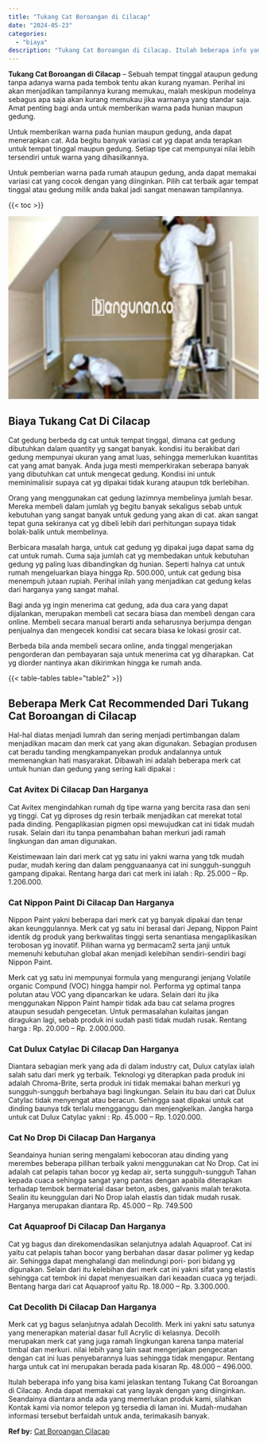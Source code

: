 ```yaml
---
title: "Tukang Cat Boroangan di Cilacap"
date: "2024-05-23"
categories: 
  - "biaya"
description: "Tukang Cat Boroangan di Cilacap. Itulah beberapa info yang bisa kami jelaskan tentang Tukang Cat Boroangan di Cilacap. Anda dapat memakai cat yang layak deng..."
---
```


**Tukang Cat Boroangan di Cilacap** – Sebuah tempat tinggal ataupun gedung tanpa adanya warna pada tembok tentu akan kurang nyaman. Perihal ini akan menjadikan tampilannya kurang memukau, malah meskipun modelnya sebagus apa saja akan kurang memukau jika warnanya yang standar saja. Amat penting bagi anda untuk memberikan warna pada hunian maupun gedung.

Untuk memberikan warna pada hunian maupun gedung, anda dapat menerapkan cat. Ada begitu banyak variasi cat yg dapat anda terapkan untuk tempat tinggal maupun gedung. Setiap tipe cat mempunyai nilai lebih tersendiri untuk warna yang dihasilkannya.

Untuk pemberian warna pada rumah ataupun gedung, anda dapat memakai variasi cat yang cocok dengan yang diinginkan. Pilih cat terbaik agar tempat tinggal atau gedung milik anda bakal jadi sangat menawan tampilannya.

{{< toc >}}

![Tukang Cat Boroangan di Cilacap](/images/jasa-cat-murah29.png)

## Biaya Tukang Cat Di Cilacap

Cat gedung berbeda dg cat untuk tempat tinggal, dimana cat gedung dibutuhkan dalam quantity yg sangat banyak. kondisi itu berakibat dari gedung mempunyai ukuran yang amat luas, sehingga memerlukan kuantitas cat yang amat banyak. Anda juga mesti memperkirakan seberapa banyak yang dibutuhkan cat untuk mengecat gedung. Kondisi ini untuk meminimalisir supaya cat yg dipakai tidak kurang ataupun tdk berlebihan.

Orang yang menggunakan cat gedung lazimnya membelinya jumlah besar. Mereka membeli dalam jumlah yg begitu banyak sekaligus sebab untuk kebutuhan yang sangat banyak untuk gedung yang akan di cat. akan sangat tepat guna sekiranya cat yg dibeli lebih dari perhitungan supaya tidak bolak-balik untuk membelinya.

Berbicara masalah harga, untuk cat gedung yg dipakai juga dapat sama dg cat untuk rumah. Cuma saja jumlah cat yg membedakan untuk kebutuhan gedung yg paling luas dibandingkan dg hunian. Seperti halnya cat untuk rumah mengeluarkan biaya hingga Rp. 500.000, untuk cat gedung bisa menempuh jutaan rupiah. Perihal inilah yang menjadikan cat gedung kelas dari harganya yang sangat mahal.

Bagi anda yg ingin menerima cat gedung, ada dua cara yang dapat dijalankan, merupakan membeli cat secara biasa dan membeli dengan cara online. Membeli secara manual berarti anda seharusnya berjumpa dengan penjualnya dan mengecek kondisi cat secara biasa ke lokasi grosir cat.

Berbeda bila anda membeli secara online, anda tinggal mengerjakan pengorderan dan pembayaran saja untuk menerima cat yg diharapkan. Cat yg diorder nantinya akan dikirimkan hingga ke rumah anda.

{{< table-tables table="table2" >}}

## Beberapa Merk Cat Recommended Dari Tukang Cat Boroangan di Cilacap

Hal-hal diatas menjadi lumrah dan sering menjadi pertimbangan dalam menjadikan macam dan merk cat yang akan digunakan. Sebagian produsen cat beradu tanding mengkampanyekan produk andalannya untuk memenangkan hati masyarakat. Dibawah ini adalah beberapa merk cat untuk hunian dan gedung yang sering kali dipakai :

### Cat Avitex Di Cilacap Dan Harganya

Cat Avitex mengindahkan rumah dg tipe warna yang bercita rasa dan seni yg tinggi. Cat yg diproses dg resin terbaik menjadikan cat merekat total pada dinding. Pengaplikasian pigmen opsi mewujudkan cat ini tidak mudah rusak. Selain dari itu tanpa penambahan bahan merkuri jadi ramah lingkungan dan aman digunakan.

Keistimewaan lain dari merk cat yg satu ini yakni warna yang tdk mudah pudar, mudah kering dan dalam pengguanaanya cat ini sungguh-sungguh gampang dipakai. Rentang harga dari cat merk ini ialah : Rp. 25.000 – Rp. 1.206.000.

### Cat Nippon Paint Di Cilacap Dan Harganya

Nippon Paint yakni beberapa dari merk cat yg banyak dipakai dan tenar akan keunggulannya. Merk cat yg satu ini berasal dari Jepang, Nippon Paint identik dg produk yang berkwalitas tinggi serta senantiasa mengaplikasikan terobosan yg inovatif. Pilihan warna yg bermacam2 serta janji untuk memenuhi kebutuhan global akan menjadi kelebihan sendiri-sendiri bagi Nippon Paint.

Merk cat yg satu ini mempunyai formula yang mengurangi jenjang Volatile organic Compund (VOC) hingga hampir nol. Performa yg optimal tanpa polutan atau VOC yang dipancarkan ke udara. Selain dari itu jika menggunakan Nippon Paint hampir tidak ada bau cat selama progres ataupun sesudah pengecetan. Untuk permasalahan kulaitas jangan diragukan lagi, sebab produk ini sudah pasti tidak mudah rusak. Rentang harga : Rp. 20.000 – Rp. 2.000.000.

### Cat Dulux Catylac Di Cilacap Dan Harganya

Diantara sebagian merk yang ada di dalam industry cat, Dulux catylax ialah salah satu dari merk yg terbaik. Teknologi yg diterapkan pada produk ini adalah Chroma-Brite, serta produk ini tidak memakai bahan merkuri yg sungguh-sungguh berbahaya bagi lingkungan. Selain itu bau dari cat Dulux Catylac tidak menyengat atau beracun. Sehingga saat dipakai untuk cat dinding baunya tdk terlalu mengganggu dan menjengkelkan. Jangka harga untuk cat Dulux Catylac yakni : Rp. 45.000 – Rp. 1.020.000.

### Cat No Drop Di Cilacap Dan Harganya

Seandainya hunian sering mengalami kebocoran atau dinding yang merembes beberapa pilihan terbaik yakni menggunakan cat No Drop. Cat ini adalah cat pelapis tahan bocor yg kedap air, serta sungguh-sungguh Tahan kepada cuaca sehingga sangat yang pantas dengan apabila diterapkan terhadap tembok bermaterial dasar beton, asbes, galvanis malah terakota. Sealin itu keunggulan dari No Drop ialah elastis dan tidak mudah rusak. Harganya merupakan diantara Rp. 45.000 – Rp. 749.500

### Cat Aquaproof Di Cilacap Dan Harganya

Cat yg bagus dan direkomendasikan selanjutnya adalah Aquaproof. Cat ini yaitu cat pelapis tahan bocor yang berbahan dasar dasar polimer yg kedap air. Sehingga dapat menghalangi dan melindungi pori- pori bidang yg digunakan. Selain dari itu kelebihan dari merk cat ini yakni sifat yang elastis sehingga cat tembok ini dapat menyesuaikan dari keaadan cuaca yg terjadi. Bentang harga dari cat Aquaproof yaitu Rp. 18.000 – Rp. 3.300.000.

### Cat Decolith Di Cilacap Dan Harganya

Merk cat yg bagus selanjutnya adalah Decolith. Merk ini yakni satu satunya yang menerapkan material dasar full Acrylic di kelasnya. Decolih merupakan merk cat yang juga ramah lingkungan karena tanpa material timbal dan merkuri. nilai lebih yang lain saat mengerjakan pengecatan dengan cat ini luas penyebarannya luas sehingga tidak mengapur. Rentang harga untuk cat ini merupakan berada pada kisaran Rp. 48.000 – 496.000.

Itulah beberapa info yang bisa kami jelaskan tentang Tukang Cat Boroangan di Cilacap. Anda dapat memakai cat yang layak dengan yang diinginkan. Seandainya diantara anda ada yang memerlukan produk kami, silahkan Kontak kami via nomor telepon yg tersedia di laman ini. Mudah-mudahan informasi tersebut berfaidah untuk anda, terimakasih banyak.

**Ref by:** [Cat Boroangan Cilacap](https://id.wikipedia.org/wiki/Cat)
